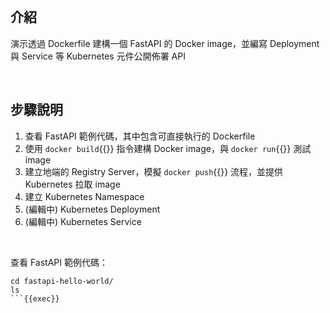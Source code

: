 

<br>


## 介紹

演示透過 Dockerfile 建構一個 FastAPI 的 Docker image，並編寫 Deployment 與 Service 等 Kubernetes 元件公開佈署 API


<br>


## 步驟說明

1. 查看 FastAPI 範例代碼，其中包含可直接執行的 Dockerfile
2. 使用 `docker build`{{}} 指令建構 Docker image，與 `docker run`{{}} 測試 image
3. 建立地端的 Registry Server，模擬 `docker push`{{}} 流程，並提供 Kubernetes 拉取 image
4. 建立 Kubernetes Namespace
5. (編輯中) Kubernetes Deployment
6. (編輯中) Kubernetes Service


<br>


查看 FastAPI 範例代碼：

```text
cd fastapi-hello-world/
ls
```{{exec}}
